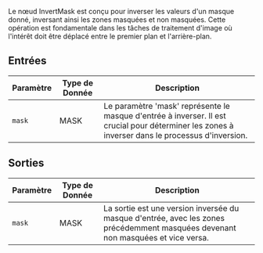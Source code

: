 
Le nœud InvertMask est conçu pour inverser les valeurs d'un masque donné, inversant ainsi les zones masquées et non masquées. Cette opération est fondamentale dans les tâches de traitement d'image où l'intérêt doit être déplacé entre le premier plan et l'arrière-plan.

## Entrées

| Paramètre | Type de Donnée | Description |
|-----------|--------------|-------------|
| `mask`    | MASK         | Le paramètre 'mask' représente le masque d'entrée à inverser. Il est crucial pour déterminer les zones à inverser dans le processus d'inversion. |

## Sorties

| Paramètre | Type de Donnée | Description |
|-----------|--------------|-------------|
| `mask`    | MASK         | La sortie est une version inversée du masque d'entrée, avec les zones précédemment masquées devenant non masquées et vice versa. |
